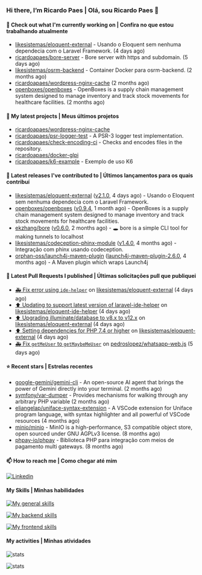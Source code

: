 ### Hi there, I’m Ricardo Paes | Olá, sou Ricardo Paes 👋 

#### 👷 Check out what I'm currently working on | Confira no que estou trabalhando atualmente

- [likesistemas/eloquent-external](https://github.com/likesistemas/eloquent-external) - Usando o Eloquent sem nenhuma dependecia com o Laravel Framework. (4 days ago)
- [ricardoapaes/bore-server](https://github.com/ricardoapaes/bore-server) - Bore server with https and subdomain. (5 days ago)
- [likesistemas/osrm-backend](https://github.com/likesistemas/osrm-backend) - Container Docker para osrm-backend. (2 months ago)
- [ricardoapaes/wordpress-nginx-cache](https://github.com/ricardoapaes/wordpress-nginx-cache) (2 months ago)
- [openboxes/openboxes](https://github.com/openboxes/openboxes) - OpenBoxes is a supply chain management system designed to manage inventory and track stock movements for healthcare facilities. (2 months ago)

#### 🌱 My latest projects | Meus últimos projetos

- [ricardoapaes/wordpress-nginx-cache](https://github.com/ricardoapaes/wordpress-nginx-cache)
- [ricardoapaes/psr-logger-test](https://github.com/ricardoapaes/psr-logger-test) - A PSR-3 logger test implementation.
- [ricardoapaes/check-encoding-ci](https://github.com/ricardoapaes/check-encoding-ci) - Checks and encodes files in the repository.
- [ricardoapaes/docker-glpi](https://github.com/ricardoapaes/docker-glpi)
- [ricardoapaes/k6-example](https://github.com/ricardoapaes/k6-example) - Exemplo de uso K6

#### 🔭 Latest releases I've contributed to | Últimos lançamentos para os quais contribuí

- [likesistemas/eloquent-external](https://github.com/likesistemas/eloquent-external) ([v2.1.0](https://github.com/likesistemas/eloquent-external/releases/tag/v2.1.0), 4 days ago) - Usando o Eloquent sem nenhuma dependecia com o Laravel Framework.
- [openboxes/openboxes](https://github.com/openboxes/openboxes) ([v0.9.4](https://github.com/openboxes/openboxes/releases/tag/v0.9.4), 1 month ago) - OpenBoxes is a supply chain management system designed to manage inventory and track stock movements for healthcare facilities.
- [ekzhang/bore](https://github.com/ekzhang/bore) ([v0.6.0](https://github.com/ekzhang/bore/releases/tag/v0.6.0), 2 months ago) - 🕳 bore is a simple CLI tool for making tunnels to localhost
- [likesistemas/codeception-phinx-module](https://github.com/likesistemas/codeception-phinx-module) ([v1.4.0](https://github.com/likesistemas/codeception-phinx-module/releases/tag/v1.4.0), 4 months ago) - Integração com phinx usando codeception.
- [orphan-oss/launch4j-maven-plugin](https://github.com/orphan-oss/launch4j-maven-plugin) ([launch4j-maven-plugin-2.6.0](https://github.com/orphan-oss/launch4j-maven-plugin/releases/tag/launch4j-maven-plugin-2.6.0), 4 months ago) - A Maven plugin which wraps Launch4j

#### 🔨 Latest Pull Requests I published | Últimas solicitações pull que publiquei

- [🚑  Fix error using `ide-helper`](https://github.com/likesistemas/eloquent-external/pull/9) on [likesistemas/eloquent-external](https://github.com/likesistemas/eloquent-external) (4 days ago)
- [⬆️ Updating to support latest version of laravel-ide-helper](https://github.com/likesistemas/eloquent-ide-helper/pull/5) on [likesistemas/eloquent-ide-helper](https://github.com/likesistemas/eloquent-ide-helper) (4 days ago)
- [⬆️ Upgrading illuminate/database to v8.x to v12.x](https://github.com/likesistemas/eloquent-external/pull/8) on [likesistemas/eloquent-external](https://github.com/likesistemas/eloquent-external) (4 days ago)
- [⬆️ Setting dependencies for PHP 7.4 or higher](https://github.com/likesistemas/eloquent-external/pull/7) on [likesistemas/eloquent-external](https://github.com/likesistemas/eloquent-external) (4 days ago)
- [:ambulance: Fix `getMeUser` to `getMaybeMeUser`](https://github.com/pedroslopez/whatsapp-web.js/pull/3728) on [pedroslopez/whatsapp-web.js](https://github.com/pedroslopez/whatsapp-web.js) (5 days ago)

#### ⭐ Recent stars | Estrelas recentes

- [google-gemini/gemini-cli](https://github.com/google-gemini/gemini-cli) - An open-source AI agent that brings the power of Gemini directly into your terminal. (2 months ago)
- [symfony/var-dumper](https://github.com/symfony/var-dumper) - Provides mechanisms for walking through any arbitrary PHP variable (2 months ago)
- [eliangelap/uniface-syntax-extension](https://github.com/eliangelap/uniface-syntax-extension) - A VSCode extension for Uniface program language, with syntax highlighter and all powerful of VSCode resources (4 months ago)
- [minio/minio](https://github.com/minio/minio) - MinIO is a high-performance, S3 compatible object store, open sourced under GNU AGPLv3 license. (8 months ago)
- [phpay-io/phpay](https://github.com/phpay-io/phpay) - Biblioteca PHP para integração com meios de pagamento multi gateways. (8 months ago)

#### 📫 How to reach me | Como chegar até mim

[![Linkedin](https://img.shields.io/badge/LinkedIn-0077B5?style=for-the-badge&logo=linkedin&logoColor=white)](https://www.linkedin.com/in/ricardo-paes-5039ba4b)

#### My Skills | Minhas habilidades

[![My general skills](https://skillicons.dev/icons?i=linux,bash,git,docker,aws,gcp,kubernetes,githubactions,nginx,sentry,vim,vscode)](https://skillicons.dev)

[![My backend skills](https://skillicons.dev/icons?i=php,java,nodejs,go,kotlin,ts,laravel,androidstudio)](https://skillicons.dev)

[![My frontend skills](https://skillicons.dev/icons?i=webpack,react,angular,js,html,css,jquery)](https://skillicons.dev)

#### My activities | Minhas atividades

![stats](https://github-readme-stats.vercel.app/api?username=ricardoapaes&show_icons=true&hide_title=false&count_private=true&theme=radical&border_color=000000)

![stats](https://github-readme-stats.vercel.app/api/top-langs/?username=ricardoapaes&layout=compact&langs_count=16&theme=radical&&count_private=true&border_color=000000)